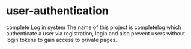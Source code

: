 # user-authentication
complete Log in system
The name of this project is completelog which authenticate a user via registration, login and also prevent users without login tokens to gain access to private pages.
